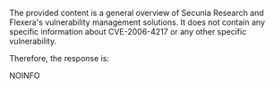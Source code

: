 The provided content is a general overview of Secunia Research and Flexera's vulnerability management solutions. It does not contain any specific information about CVE-2006-4217 or any other specific vulnerability.

Therefore, the response is:

NOINFO